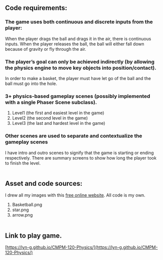 ## Code requirements:<br>
### The game uses both continuous and discrete inputs from the player:<br>
When the player drags the ball and drags it in the air, there is continuous inputs. When the player releases the ball, the ball will either fall down because of gravity or fly through the air.

### The player’s goal can only be achieved indirectly (by allowing the physics engine to move key objects into position/contact). <br>
In order to make a basket, the player must have let go of the ball and the ball must go into the hole.

### 3+ physics-based gameplay scenes (possibly implemented with a single Phaser Scene subclass).<br>
1. Level1 (the first and easiest level in the game)
2. Level2 (the second level in the game)
3. Level3 (the last and hardest level in the game)

### Other scenes are used to separate and contextualize the gameplay scenes<br>
I have intro and outro scenes to signify that the game is starting or ending respectively. There are summary screens to show how long the player took to finish the level. <br><br>

## Asset and code sources:<br> 
I drew all my images with this [free online website](https://sketchpad.app/en/). All code is my own.
1. Basketball.png
2. star.png 
3. arrow.png <br><br>

## Link to play game.
[https://lyn-g.github.io/CMPM-120-Physics/](https://lyn-g.github.io/CMPM-120-Physics/)
